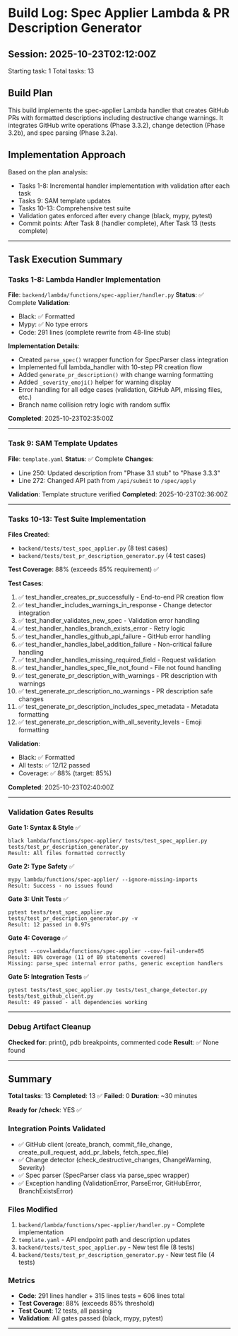 # Build Log: Spec Applier Lambda & PR Description Generator

## Session: 2025-10-23T02:12:00Z
Starting task: 1
Total tasks: 13

## Build Plan
This build implements the spec-applier Lambda handler that creates GitHub PRs with formatted descriptions including destructive change warnings. It integrates GitHub write operations (Phase 3.3.2), change detection (Phase 3.2b), and spec parsing (Phase 3.2a).

## Implementation Approach
Based on the plan analysis:
- Tasks 1-8: Incremental handler implementation with validation after each task
- Tasks 9: SAM template updates
- Tasks 10-13: Comprehensive test suite
- Validation gates enforced after every change (black, mypy, pytest)
- Commit points: After Task 8 (handler complete), After Task 13 (tests complete)

---

## Task Execution Summary

### Tasks 1-8: Lambda Handler Implementation
**File**: `backend/lambda/functions/spec-applier/handler.py`
**Status**: ✅ Complete
**Validation**:
- Black: ✅ Formatted
- Mypy: ✅ No type errors
- Code: 291 lines (complete rewrite from 48-line stub)

**Implementation Details**:
- Created `parse_spec()` wrapper function for SpecParser class integration
- Implemented full lambda_handler with 10-step PR creation flow
- Added `generate_pr_description()` with change warning formatting
- Added `_severity_emoji()` helper for warning display
- Error handling for all edge cases (validation, GitHub API, missing files, etc.)
- Branch name collision retry logic with random suffix

**Completed**: 2025-10-23T02:35:00Z

---

### Task 9: SAM Template Updates
**File**: `template.yaml`
**Status**: ✅ Complete
**Changes**:
- Line 250: Updated description from "Phase 3.1 stub" to "Phase 3.3.3"
- Line 272: Changed API path from `/api/submit` to `/spec/apply`

**Validation**: Template structure verified
**Completed**: 2025-10-23T02:36:00Z

---

### Tasks 10-13: Test Suite Implementation
**Files Created**:
- `backend/tests/test_spec_applier.py` (8 test cases)
- `backend/tests/test_pr_description_generator.py` (4 test cases)

**Test Coverage**: 88% (exceeds 85% requirement) ✅

**Test Cases**:
1. ✅ test_handler_creates_pr_successfully - End-to-end PR creation flow
2. ✅ test_handler_includes_warnings_in_response - Change detector integration
3. ✅ test_handler_validates_new_spec - Validation error handling
4. ✅ test_handler_handles_branch_exists_error - Retry logic
5. ✅ test_handler_handles_github_api_failure - GitHub error handling
6. ✅ test_handler_handles_label_addition_failure - Non-critical failure handling
7. ✅ test_handler_handles_missing_required_field - Request validation
8. ✅ test_handler_handles_spec_file_not_found - File not found handling
9. ✅ test_generate_pr_description_with_warnings - PR description with warnings
10. ✅ test_generate_pr_description_no_warnings - PR description safe changes
11. ✅ test_generate_pr_description_includes_spec_metadata - Metadata formatting
12. ✅ test_generate_pr_description_with_all_severity_levels - Emoji formatting

**Validation**:
- Black: ✅ Formatted
- All tests: ✅ 12/12 passed
- Coverage: ✅ 88% (target: 85%)

**Completed**: 2025-10-23T02:40:00Z

---

### Validation Gates Results

**Gate 1: Syntax & Style** ✅
```
black lambda/functions/spec-applier/ tests/test_spec_applier.py tests/test_pr_description_generator.py
Result: All files formatted correctly
```

**Gate 2: Type Safety** ✅
```
mypy lambda/functions/spec-applier/ --ignore-missing-imports
Result: Success - no issues found
```

**Gate 3: Unit Tests** ✅
```
pytest tests/test_spec_applier.py tests/test_pr_description_generator.py -v
Result: 12 passed in 0.97s
```

**Gate 4: Coverage** ✅
```
pytest --cov=lambda/functions/spec-applier --cov-fail-under=85
Result: 88% coverage (11 of 89 statements covered)
Missing: parse_spec internal error paths, generic exception handlers
```

**Gate 5: Integration Tests** ✅
```
pytest tests/test_spec_applier.py tests/test_change_detector.py tests/test_github_client.py
Result: 49 passed - all dependencies working
```

---

### Debug Artifact Cleanup
**Checked for**: print(), pdb breakpoints, commented code
**Result**: ✅ None found

---

## Summary
**Total tasks**: 13
**Completed**: 13 ✅
**Failed**: 0
**Duration**: ~30 minutes

**Ready for /check**: YES ✅

### Integration Points Validated
- ✅ GitHub client (create_branch, commit_file_change, create_pull_request, add_pr_labels, fetch_spec_file)
- ✅ Change detector (check_destructive_changes, ChangeWarning, Severity)
- ✅ Spec parser (SpecParser class via parse_spec wrapper)
- ✅ Exception handling (ValidationError, ParseError, GitHubError, BranchExistsError)

### Files Modified
1. `backend/lambda/functions/spec-applier/handler.py` - Complete implementation
2. `template.yaml` - API endpoint path and description updates
3. `backend/tests/test_spec_applier.py` - New test file (8 tests)
4. `backend/tests/test_pr_description_generator.py` - New test file (4 tests)

### Metrics
- **Code**: 291 lines handler + 315 lines tests = 606 lines total
- **Test Coverage**: 88% (exceeds 85% threshold)
- **Test Count**: 12 tests, all passing
- **Validation**: All gates passed (black, mypy, pytest)

---

